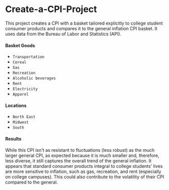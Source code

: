 # Create-a-CPI-Project
This project creates a CPI with a basket tailored explicitly to college student consumer products and compares it to the general inflation CPI basket.  It uses data from the Bureau of Labor and Statistics (API).

#### Basket Goods
+ `Transportation`
+ `Cereal`
+  `Gas`
+  `Recreation`
+  `Alcoholic beverages`
+  `Rent`
+  `Electricity`
+  `Apparel`

#### Locations
+ `North East`
+ `Midwest`
+ `South`

#### Results
While this CPI isn't as resistant to fluctuations (less robust) as the much larger general CPI, as expected because it is much smaller and, therefore, less diverse, it still captures the overall trend of the general inflation.  It appears that standard consumer products integral to college students' lives are more sensitive to inflation, such as gas, recreation, and rent (especially on college campuses).  This could also contribute to the volatility of their CPI compared to the general.
